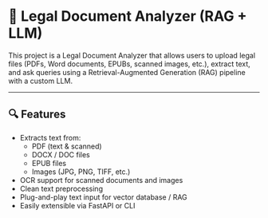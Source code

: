 # 🧾 Legal Document Analyzer (RAG + LLM)

This project is a Legal Document Analyzer that allows users to upload legal files (PDFs, Word documents, EPUBs, scanned images, etc.), extract text, and ask queries using a Retrieval-Augmented Generation (RAG) pipeline with a custom LLM.

---

## 🔍 Features

- Extracts text from:
  - PDF (text & scanned)
  - DOCX / DOC files
  - EPUB files
  - Images (JPG, PNG, TIFF, etc.)
- OCR support for scanned documents and images
- Clean text preprocessing
- Plug-and-play text input for vector database / RAG
- Easily extensible via FastAPI or CLI
